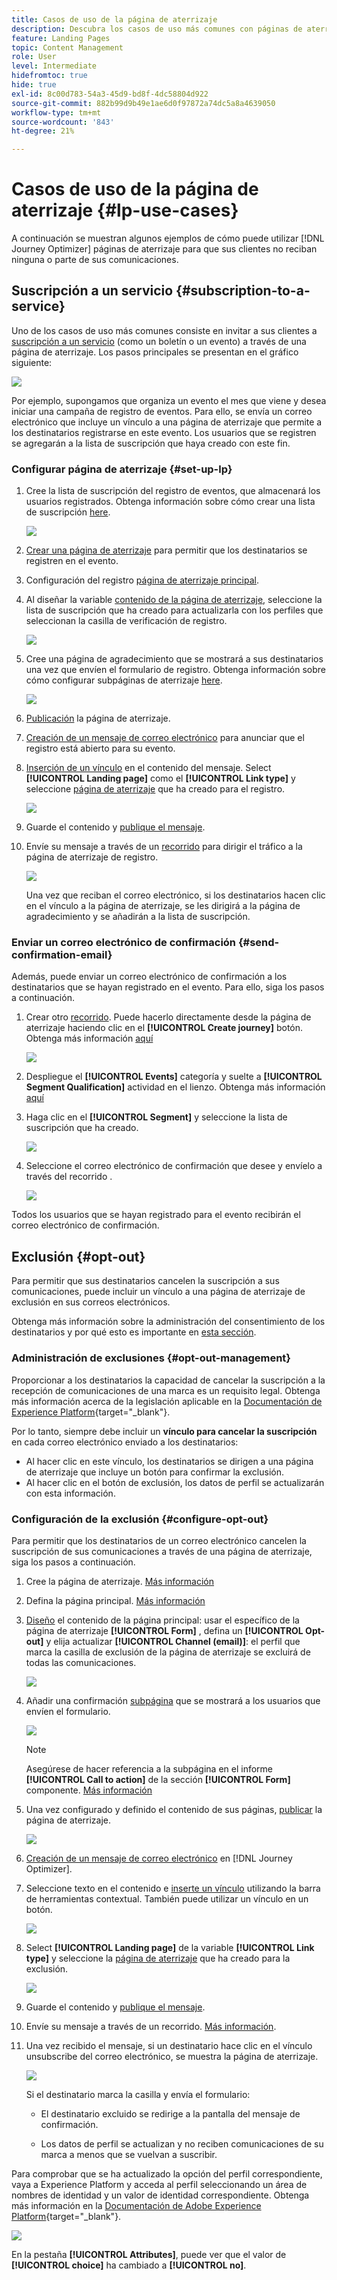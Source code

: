 ```yaml
---
title: Casos de uso de la página de aterrizaje
description: Descubra los casos de uso más comunes con páginas de aterrizaje en Journey Optimizer
feature: Landing Pages
topic: Content Management
role: User
level: Intermediate
hidefromtoc: true
hide: true
exl-id: 8c00d783-54a3-45d9-bd8f-4dc58804d922
source-git-commit: 882b99d9b49e1ae6d0f97872a74dc5a8a4639050
workflow-type: tm+mt
source-wordcount: '843'
ht-degree: 21%

---
```


# Casos de uso de la página de aterrizaje {#lp-use-cases}

A continuación se muestran algunos ejemplos de cómo puede utilizar [!DNL Journey Optimizer] páginas de aterrizaje para que sus clientes no reciban ninguna o parte de sus comunicaciones.

<!--The main use cases are:
* Subscription to a service
* Opt-in
* Opt-out-->

## Suscripción a un servicio {#subscription-to-a-service}

Uno de los casos de uso más comunes consiste en invitar a sus clientes a [suscripción a un servicio](subscription-list.md) (como un boletín o un evento) a través de una página de aterrizaje. Los pasos principales se presentan en el gráfico siguiente:

![](assets/lp_subscription-uc.png)

Por ejemplo, supongamos que organiza un evento el mes que viene y desea iniciar una campaña de registro de eventos<!--to keep your customers that are interested updated on that event-->. Para ello, se envía un correo electrónico que incluye un vínculo a una página de aterrizaje que permite a los destinatarios registrarse en este evento. Los usuarios que se registren se agregarán a la lista de suscripción que haya creado con este fin.

### Configurar página de aterrizaje {#set-up-lp}

1. Cree la lista de suscripción del registro de eventos, que almacenará los usuarios registrados. Obtenga información sobre cómo crear una lista de suscripción [here](subscription-list.md#define-subscription-list).

   ![](assets/lp_subscription-uc-list.png)

1. [Crear una página de aterrizaje](create-lp.md) para permitir que los destinatarios se registren en el evento.

1. Configuración del registro [página de aterrizaje principal](create-lp.md#configure-primary-page).

1. Al diseñar la variable [contenido de la página de aterrizaje](design-lp.md), seleccione la lista de suscripción que ha creado para actualizarla con los perfiles que seleccionan la casilla de verificación de registro.

   ![](assets/lp_subscription-uc-lp-list.png)

1. Cree una página de agradecimiento que se mostrará a sus destinatarios una vez que envíen el formulario de registro. Obtenga información sobre cómo configurar subpáginas de aterrizaje [here](create-lp.md#configure-subpages).

   ![](assets/lp_subscription-uc-thanks.png)

1. [Publicación](create-lp.md#publish) la página de aterrizaje.

1. [Creación de un mensaje de correo electrónico](../messages/create-message.md) para anunciar que el registro está abierto para su evento.

1. [Inserción de un vínculo](../messages/message-tracking.md#insert-links) en el contenido del mensaje. Select **[!UICONTROL Landing page]** como el **[!UICONTROL Link type]** y seleccione [página de aterrizaje](create-lp.md#configure-primary-page) que ha creado para el registro.

   ![](assets/lp_subscription-uc-link.png)

1. Guarde el contenido y [publique el mensaje](../messages/publish-manage-message.md).

1. Envíe su mensaje a través de un [recorrido](../building-journeys/journey.md) para dirigir el tráfico a la página de aterrizaje de registro.

   ![](assets/lp_subscription-uc-journey.png)

   Una vez que reciban el correo electrónico, si los destinatarios hacen clic en el vínculo a la página de aterrizaje, se les dirigirá a la página de agradecimiento y se añadirán a la lista de suscripción.

### Enviar un correo electrónico de confirmación {#send-confirmation-email}

Además, puede enviar un correo electrónico de confirmación a los destinatarios que se hayan registrado en el evento. Para ello, siga los pasos a continuación.

1. Crear otro [recorrido](../building-journeys/journey.md). Puede hacerlo directamente desde la página de aterrizaje haciendo clic en el **[!UICONTROL Create journey]** botón. Obtenga más información [aquí](create-lp.md#configure-primary-page)

   ![](assets/lp_subscription-uc-create-journey.png)

1. Despliegue el **[!UICONTROL Events]** categoría y suelte a **[!UICONTROL Segment Qualification]** actividad en el lienzo. Obtenga más información [aquí](../building-journeys/segment-qualification-events.md)

1. Haga clic en el **[!UICONTROL Segment]** y seleccione la lista de suscripción que ha creado.

   ![](assets/lp_subscription-uc-confirm-journey.png)

1. Seleccione el correo electrónico de confirmación que desee y envíelo a través del recorrido .

   ![](assets/lp_subscription-uc-confirm-email.png)

Todos los usuarios que se hayan registrado para el evento recibirán el correo electrónico de confirmación.

<!--The event registration's subscription list tracks the profiles who registered and you can send them targeted event updates.-->

## Exclusión {#opt-out}

Para permitir que sus destinatarios cancelen la suscripción a sus comunicaciones, puede incluir un vínculo a una página de aterrizaje de exclusión en sus correos electrónicos.

Obtenga más información sobre la administración del consentimiento de los destinatarios y por qué esto es importante en [esta sección](../messages/consent.md).

### Administración de exclusiones {#opt-out-management}

Proporcionar a los destinatarios la capacidad de cancelar la suscripción a la recepción de comunicaciones de una marca es un requisito legal. Obtenga más información acerca de la legislación aplicable en la [Documentación de Experience Platform](https://experienceleague.adobe.com/docs/experience-platform/privacy/regulations/overview.html?lang=es#regulations){target=&quot;_blank&quot;}.

Por lo tanto, siempre debe incluir un **vínculo para cancelar la suscripción** en cada correo electrónico enviado a los destinatarios:

* Al hacer clic en este vínculo, los destinatarios se dirigen a una página de aterrizaje que incluye un botón para confirmar la exclusión.
* Al hacer clic en el botón de exclusión, los datos de perfil se actualizarán con esta información.

### Configuración de la exclusión {#configure-opt-out}

Para permitir que los destinatarios de un correo electrónico cancelen la suscripción de sus comunicaciones a través de una página de aterrizaje, siga los pasos a continuación.

1. Cree la página de aterrizaje. [Más información](create-lp.md)

1. Defina la página principal. [Más información](create-lp.md#configure-primary-page)

1. [Diseño](design-lp.md) el contenido de la página principal: usar el específico de la página de aterrizaje **[!UICONTROL Form]** , defina un **[!UICONTROL Opt-out]** y elija actualizar **[!UICONTROL Channel (email)]**: el perfil que marca la casilla de exclusión de la página de aterrizaje se excluirá de todas las comunicaciones.

   ![](assets/lp_opt-out-primary-lp.png)

   <!--You can also build your own landing page and host it on the third-party system of your choice. To keep?-->

1. Añadir una confirmación [subpágina](create-lp.md#configure-subpages) que se mostrará a los usuarios que envíen el formulario.

   ![](assets/lp_opt-out-subpage.png)

   >[!NOTE]
   >
   >Asegúrese de hacer referencia a la subpágina en el informe **[!UICONTROL Call to action]** de la sección **[!UICONTROL Form]** componente. [Más información](design-lp.md)

1. Una vez configurado y definido el contenido de sus páginas, [publicar](create-lp.md#publish) la página de aterrizaje.

   ![](assets/lp_opt-out-publish.png)

1. [Creación de un mensaje de correo electrónico](../messages/create-message.md) en [!DNL Journey Optimizer].

1. Seleccione texto en el contenido e [inserte un vínculo](../messages/message-tracking.md#insert-links) utilizando la barra de herramientas contextual. También puede utilizar un vínculo en un botón.

   ![](assets/lp_opt-out-insert-link.png)

1. Select **[!UICONTROL Landing page]** de la variable **[!UICONTROL Link type]** y seleccione la [página de aterrizaje](create-lp.md#configure-primary-page) que ha creado para la exclusión.

   ![](assets/lp_opt-out-landing-page.png)

1. Guarde el contenido y [publique el mensaje](../messages/publish-manage-message.md).

1. Envíe su mensaje a través de un recorrido. [Más información](../building-journeys/journey.md).

1. Una vez recibido el mensaje, si un destinatario hace clic en el vínculo unsubscribe del correo electrónico, se muestra la página de aterrizaje.

   ![](assets/lp_opt-out-submit-form.png)

   Si el destinatario marca la casilla y envía el formulario:

   * El destinatario excluido se redirige a la pantalla del mensaje de confirmación.

   * Los datos de perfil se actualizan y no reciben comunicaciones de su marca a menos que se vuelvan a suscribir.

Para comprobar que se ha actualizado la opción del perfil correspondiente, vaya a Experience Platform y acceda al perfil seleccionando un área de nombres de identidad y un valor de identidad correspondiente. Obtenga más información en la [Documentación de Adobe Experience Platform](https://experienceleague.adobe.com/docs/experience-platform/profile/ui/user-guide.html?lang=es#getting-started){target=&quot;_blank&quot;}.

![](assets/lp_opt-out-profile-choice.png)

En la pestaña **[!UICONTROL Attributes]**, puede ver que el valor de **[!UICONTROL choice]** ha cambiado a **[!UICONTROL no]**.

<!--

### Other ways to opt out

You can also enable your recipients to unsubscribe whithout using landing pages.

* **One-click opt-out**

    You can add a one-click opt-out link into your email content. This will enable your recipients to quickly unsubscribe from your communications, without being redirected to a landing page where they need to confirm opting out. [Learn more](../messages/consent.md#one-click-opt-out-link)

* **Unsubscribe link in header**

    If the recipients' email client supports displaying an unsubscribe link in the email header, emails sent with [!DNL Journey Optimizer] automatically include this link. [Learn more](../messages/consent.md#unsubscribe-email)
-->
